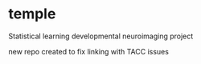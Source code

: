 # temple

Statistical learning developmental neuroimaging project

new repo created to fix linking with TACC issues

